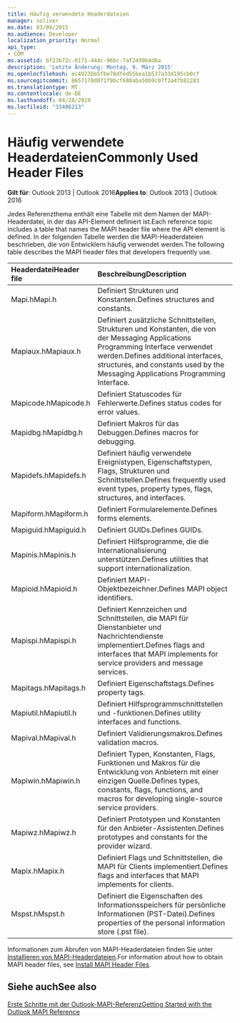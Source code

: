 ```yaml
---
title: Häufig verwendete Headerdateien
manager: soliver
ms.date: 03/09/2015
ms.audience: Developer
localization_priority: Normal
api_type:
- COM
ms.assetid: bf23b72c-0171-444c-96bc-7af2499b4d6a
description: 'Letzte Änderung: Montag, 9. März 2015'
ms.openlocfilehash: ec4923bb5fbe78dfed55bea1b537a33d195cb0cf
ms.sourcegitcommit: 8657170d071f9bcf680aba50b9c07f2a4fb82283
ms.translationtype: MT
ms.contentlocale: de-DE
ms.lasthandoff: 04/28/2019
ms.locfileid: "33406213"
---
```

# <a name="commonly-used-header-files"></a><span data-ttu-id="5f96c-103">Häufig verwendete Headerdateien</span><span class="sxs-lookup"><span data-stu-id="5f96c-103">Commonly Used Header Files</span></span>

  
  
<span data-ttu-id="5f96c-104">**Gilt für**: Outlook 2013 | Outlook 2016</span><span class="sxs-lookup"><span data-stu-id="5f96c-104">**Applies to**: Outlook 2013 | Outlook 2016</span></span> 
  
<span data-ttu-id="5f96c-105">Jedes Referenzthema enthält eine Tabelle mit dem Namen der MAPI-Headerdatei, in der das API-Element definiert ist.</span><span class="sxs-lookup"><span data-stu-id="5f96c-105">Each reference topic includes a table that names the MAPI header file where the API element is defined.</span></span> <span data-ttu-id="5f96c-106">In der folgenden Tabelle werden die MAPI-Headerdateien beschrieben, die von Entwicklern häufig verwendet werden.</span><span class="sxs-lookup"><span data-stu-id="5f96c-106">The following table describes the MAPI header files that developers frequently use.</span></span>
  
|<span data-ttu-id="5f96c-107">**Headerdatei**</span><span class="sxs-lookup"><span data-stu-id="5f96c-107">**Header file**</span></span>|<span data-ttu-id="5f96c-108">**Beschreibung**</span><span class="sxs-lookup"><span data-stu-id="5f96c-108">**Description**</span></span>|
|:-----|:-----|
|<span data-ttu-id="5f96c-109">Mapi.h</span><span class="sxs-lookup"><span data-stu-id="5f96c-109">Mapi.h</span></span>  <br/> |<span data-ttu-id="5f96c-110">Definiert Strukturen und Konstanten.</span><span class="sxs-lookup"><span data-stu-id="5f96c-110">Defines structures and constants.</span></span>  <br/> |
|<span data-ttu-id="5f96c-111">Mapiaux.h</span><span class="sxs-lookup"><span data-stu-id="5f96c-111">Mapiaux.h</span></span>  <br/> |<span data-ttu-id="5f96c-112">Definiert zusätzliche Schnittstellen, Strukturen und Konstanten, die von der Messaging Applications Programming Interface verwendet werden.</span><span class="sxs-lookup"><span data-stu-id="5f96c-112">Defines additional interfaces, structures, and constants used by the Messaging Applications Programming Interface.</span></span>  <br/> |
|<span data-ttu-id="5f96c-113">Mapicode.h</span><span class="sxs-lookup"><span data-stu-id="5f96c-113">Mapicode.h</span></span>  <br/> |<span data-ttu-id="5f96c-114">Definiert Statuscodes für Fehlerwerte.</span><span class="sxs-lookup"><span data-stu-id="5f96c-114">Defines status codes for error values.</span></span>  <br/> |
|<span data-ttu-id="5f96c-115">Mapidbg.h</span><span class="sxs-lookup"><span data-stu-id="5f96c-115">Mapidbg.h</span></span>  <br/> |<span data-ttu-id="5f96c-116">Definiert Makros für das Debuggen.</span><span class="sxs-lookup"><span data-stu-id="5f96c-116">Defines macros for debugging.</span></span>  <br/> |
|<span data-ttu-id="5f96c-117">Mapidefs.h</span><span class="sxs-lookup"><span data-stu-id="5f96c-117">Mapidefs.h</span></span>  <br/> |<span data-ttu-id="5f96c-118">Definiert häufig verwendete Ereignistypen, Eigenschaftstypen, Flags, Strukturen und Schnittstellen.</span><span class="sxs-lookup"><span data-stu-id="5f96c-118">Defines frequently used event types, property types, flags, structures, and interfaces.</span></span>  <br/> |
|<span data-ttu-id="5f96c-119">Mapiform.h</span><span class="sxs-lookup"><span data-stu-id="5f96c-119">Mapiform.h</span></span>  <br/> |<span data-ttu-id="5f96c-120">Definiert Formularelemente.</span><span class="sxs-lookup"><span data-stu-id="5f96c-120">Defines forms elements.</span></span>  <br/> |
|<span data-ttu-id="5f96c-121">Mapiguid.h</span><span class="sxs-lookup"><span data-stu-id="5f96c-121">Mapiguid.h</span></span>  <br/> |<span data-ttu-id="5f96c-122">Definiert GUIDs.</span><span class="sxs-lookup"><span data-stu-id="5f96c-122">Defines GUIDs.</span></span>  <br/> |
|<span data-ttu-id="5f96c-123">Mapinis.h</span><span class="sxs-lookup"><span data-stu-id="5f96c-123">Mapinis.h</span></span>  <br/> |<span data-ttu-id="5f96c-124">Definiert Hilfsprogramme, die die Internationalisierung unterstützen.</span><span class="sxs-lookup"><span data-stu-id="5f96c-124">Defines utilities that support internationalization.</span></span>  <br/> |
|<span data-ttu-id="5f96c-125">Mapioid.h</span><span class="sxs-lookup"><span data-stu-id="5f96c-125">Mapioid.h</span></span>  <br/> |<span data-ttu-id="5f96c-126">Definiert MAPI-Objektbezeichner.</span><span class="sxs-lookup"><span data-stu-id="5f96c-126">Defines MAPI object identifiers.</span></span>  <br/> |
|<span data-ttu-id="5f96c-127">Mapispi.h</span><span class="sxs-lookup"><span data-stu-id="5f96c-127">Mapispi.h</span></span>  <br/> |<span data-ttu-id="5f96c-128">Definiert Kennzeichen und Schnittstellen, die MAPI für Dienstanbieter und Nachrichtendienste implementiert.</span><span class="sxs-lookup"><span data-stu-id="5f96c-128">Defines flags and interfaces that MAPI implements for service providers and message services.</span></span>  <br/> |
|<span data-ttu-id="5f96c-129">Mapitags.h</span><span class="sxs-lookup"><span data-stu-id="5f96c-129">Mapitags.h</span></span>  <br/> |<span data-ttu-id="5f96c-130">Definiert Eigenschaftstags.</span><span class="sxs-lookup"><span data-stu-id="5f96c-130">Defines property tags.</span></span>  <br/> |
|<span data-ttu-id="5f96c-131">Mapiutil.h</span><span class="sxs-lookup"><span data-stu-id="5f96c-131">Mapiutil.h</span></span>  <br/> |<span data-ttu-id="5f96c-132">Definiert Hilfsprogrammschnittstellen und -funktionen.</span><span class="sxs-lookup"><span data-stu-id="5f96c-132">Defines utility interfaces and functions.</span></span>  <br/> |
|<span data-ttu-id="5f96c-133">Mapival.h</span><span class="sxs-lookup"><span data-stu-id="5f96c-133">Mapival.h</span></span>  <br/> |<span data-ttu-id="5f96c-134">Definiert Validierungsmakros.</span><span class="sxs-lookup"><span data-stu-id="5f96c-134">Defines validation macros.</span></span>  <br/> |
|<span data-ttu-id="5f96c-135">Mapiwin.h</span><span class="sxs-lookup"><span data-stu-id="5f96c-135">Mapiwin.h</span></span>  <br/> |<span data-ttu-id="5f96c-136">Definiert Typen, Konstanten, Flags, Funktionen und Makros für die Entwicklung von Anbietern mit einer einzigen Quelle.</span><span class="sxs-lookup"><span data-stu-id="5f96c-136">Defines types, constants, flags, functions, and macros for developing single-source service providers.</span></span>  <br/> |
|<span data-ttu-id="5f96c-137">Mapiwz.h</span><span class="sxs-lookup"><span data-stu-id="5f96c-137">Mapiwz.h</span></span>  <br/> |<span data-ttu-id="5f96c-138">Definiert Prototypen und Konstanten für den Anbieter-Assistenten.</span><span class="sxs-lookup"><span data-stu-id="5f96c-138">Defines prototypes and constants for the provider wizard.</span></span>  <br/> |
|<span data-ttu-id="5f96c-139">Mapix.h</span><span class="sxs-lookup"><span data-stu-id="5f96c-139">Mapix.h</span></span>  <br/> |<span data-ttu-id="5f96c-140">Definiert Flags und Schnittstellen, die MAPI für Clients implementiert.</span><span class="sxs-lookup"><span data-stu-id="5f96c-140">Defines flags and interfaces that MAPI implements for clients.</span></span>  <br/> |
|<span data-ttu-id="5f96c-141">Mspst.h</span><span class="sxs-lookup"><span data-stu-id="5f96c-141">Mspst.h</span></span>  <br/> |<span data-ttu-id="5f96c-142">Definiert die Eigenschaften des Informationsspeichers für persönliche Informationen (PST-Datei).</span><span class="sxs-lookup"><span data-stu-id="5f96c-142">Defines properties of the personal information store (.pst file).</span></span>  <br/> |
   
<span data-ttu-id="5f96c-143">Informationen zum Abrufen von MAPI-Headerdateien finden Sie unter [Installieren von MAPI-Headerdateien](how-to-install-mapi-header-files.md).</span><span class="sxs-lookup"><span data-stu-id="5f96c-143">For information about how to obtain MAPI header files, see [Install MAPI Header Files](how-to-install-mapi-header-files.md).</span></span>
  
## <a name="see-also"></a><span data-ttu-id="5f96c-144">Siehe auch</span><span class="sxs-lookup"><span data-stu-id="5f96c-144">See also</span></span>



[<span data-ttu-id="5f96c-145">Erste Schritte mit der Outlook-MAPI-Referenz</span><span class="sxs-lookup"><span data-stu-id="5f96c-145">Getting Started with the Outlook MAPI Reference</span></span>](getting-started-with-the-outlook-mapi-reference.md)

